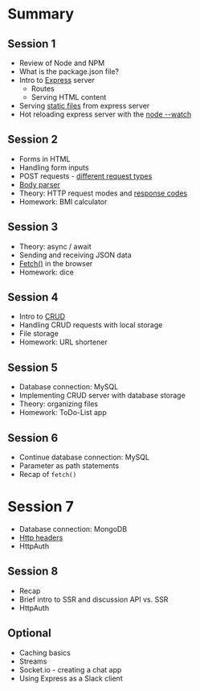 # Summary

## Session 1

- Review of Node and NPM
- What is the package.json file?
- Intro to [Express](https://www.npmjs.com/package/express) server
  - Routes
  - Serving HTML content
- Serving [static files](https://expressjs.com/en/starter/static-files.html) from express server
- Hot reloading express server with the [node --watch](https://medium.com/@moaidmoaidrazhy/node-watch-vs-nodemon-4c8f0fc8a1af) 

## Session 2

- Forms in HTML
- Handling form inputs
- POST requests - [different request types](lesson2_theory.pdf)
- [Body parser](https://www.quora.com/What-exactly-does-body-parser-do-with-express-js-and-why-do-I-need-it)
- Theory: HTTP request modes and [response codes](https://httpstatuses.com/)
- Homework: BMI calculator

## Session 3

- Theory: async / await
- Sending and receiving JSON data
- [Fetch()](https://developer.mozilla.org/en-US/docs/Web/API/Fetch_API) in the browser
- Homework: dice

## Session 4

- Intro to [CRUD](https://en.wikipedia.org/wiki/Create,_read,_update_and_delete)
- Handling CRUD requests with local storage
- File storage
- Homework: URL shortener

## Session 5

- Database connection: MySQL
- Implementing CRUD server with database storage
- Theory: organizing files
- Homework: ToDo-List app

## Session 6

- Continue database connection: MySQL
- Parameter as path statements
- Recap of `fetch()`

# Session 7

- Database connection: MongoDB
- [Http headers](https://developer.mozilla.org/en-US/docs/Web/HTTP/Headers)
- HttpAuth

## Session 8

- Recap
- Brief intro to SSR and discussion API vs. SSR
- HttpAuth

## Optional

- Caching basics
- Streams
- Socket.io - creating a chat app
- Using Express as a Slack client
